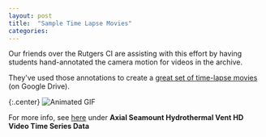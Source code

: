 ```yaml
---
layout: post
title:  "Sample Time Lapse Movies"
categories:
---
```


Our friends over the Rutgers CI are assisting with this effort by having students hand-annotated the camera motion for videos in the archive.

They've used those annotations to create a [great set of time-lapse movies](https://drive.google.com/drive/folders/0B1bt4i2X9x67X3JtNVROX1M1clU) (on Google Drive).

{:.center}
![Animated GIF]({{site.baseurl}}/images/scene1.gif)

For more info, see [here](http://oceanobservatories.org/community-tools/) under __Axial Seamount Hydrothermal Vent HD Video Time Series Data__
